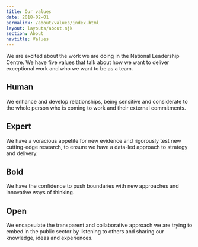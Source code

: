 ```yaml
---
title: Our values
date: 2018-02-01
permalink: /about/values/index.html
layout: layouts/about.njk
section: About
navtitle: Values
---
```


We are excited about the work we are doing in the National Leadership Centre. We have five values that talk about how we want to deliver exceptional work and who we want to be as a team.

## Human
We enhance and develop relationships, being sensitive and considerate to the whole person who is coming to work and their external commitments. 

## Expert
We have a voracious appetite for new evidence and rigorously test new cutting-edge research, to ensure we have a data-led approach to strategy and delivery.

## Bold
We have the confidence to push boundaries with new approaches and innovative ways of thinking.

## Open
We encapsulate the transparent and collaborative approach we are trying to embed in the public sector by listening to others and sharing our knowledge, ideas and experiences.

